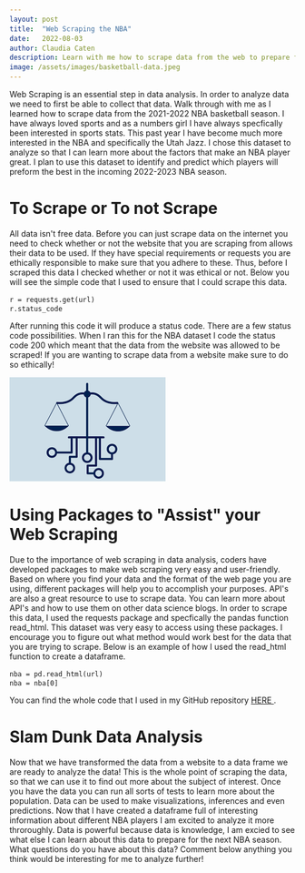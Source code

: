 ```yaml
---
layout: post
title:  "Web Scraping the NBA"
date:   2022-08-03
author: Claudia Caten
description: Learn with me how to scrape data from the web to prepare for data analysis
image: /assets/images/basketball-data.jpeg
---
```


Web Scraping is an essential step in data analysis. In order to analyze data we need to first be able to collect that data. Walk through with me as I learned how to scrape data from the 2021-2022 NBA basketball season. I have always loved sports and as a numbers girl I have always specfically been interested in sports stats. This past year I have become much more interested in the NBA and specifically the Utah Jazz. I chose this dataset to analyze so that I can learn more about the factors that make an NBA player great. I plan to use this dataset to identify and predict which players will preform the best in the incoming 2022-2023 NBA season. 

# To Scrape or To not Scrape
All data isn't free data. Before you can just scrape data on the internet you need to check whether or not the website that you are scraping from allows their data to be used. If they have special requirements or requests you are ethically responsible to make sure that you adhere to these. Thus, before I scraped this data I checked whether or not it was ethical or not. Below you will see the simple code that I used to ensure that I could scrape this data.
```
r = requests.get(url)
r.status_code
```
After running this code it will produce a status code. There are a few status code possibilities. When I ran this for the NBA dataset I code the status code 200 which meant that the data from the website was allowed to be scraped! If you are wanting to scrape data from a website make sure to do so ethically!

![Test Image](https://raw.githubusercontent.com/claudia-caten/stat386-projects/main/assets/images/data-ethics.png)


# Using Packages to "Assist" your Web Scraping
Due to the importance of web scraping in data analysis, coders have developed packages to make web scraping very easy and user-friendly. Based on where you find your data and the format of the web page you are using, different packages will help you to accomplish your purposes. API's are also a great resource to use to scrape data. You can learn more about API's and how to use them on other data science blogs. 
In order to scrape this data, I used the requests package and specfically the pandas function read_html. This dataset was very easy to access using these packages. I encourage you to figure out what method would work best for the data that you are trying to scrape. Below is an example of how I used the read_html function to create a dataframe.
```
nba = pd.read_html(url)
nba = nba[0]
```

You can find the whole code that I used in my GitHub repository <a href="https://github.com/claudia-caten/web-scraping"> HERE </a>.

# Slam Dunk Data Analysis
Now that we have transformed the data from a website to a data frame we are ready to analyze the data! This is the whole point of scraping the data, so that we can use it to find out more about the subject of interest. Once you have the data you can run all sorts of tests to learn more about the population. Data can be used to make visualizations, inferences and even predictions. Now that I have created a dataframe full of interesting information about different NBA players I am excited to analyze it more throroughly. Data is powerful because data is knowledge, I am excied to see what else I can learn about this data to prepare for the next NBA season. What questions do you have about this data? Comment below anything you think would be interesting for me to analyze further!

